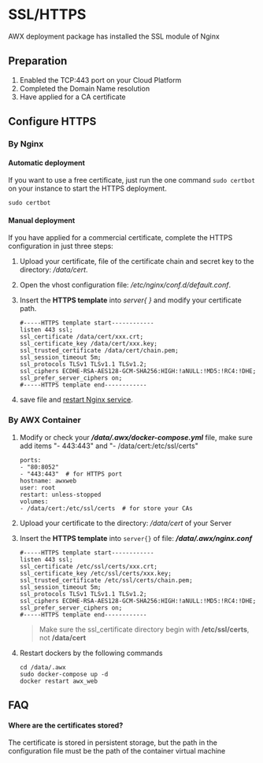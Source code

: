 # SSL/HTTPS

AWX deployment package has installed the SSL module of Nginx  

## Preparation

1. Enabled the TCP:443 port on your Cloud Platform
2. Completed the Domain Name resolution
3. Have applied for a CA certificate

## Configure HTTPS

### By Nginx

#### Automatic deployment

If you want to use a free certificate, just run the one command `sudo certbot` on your instance to start the HTTPS deployment.

```
sudo certbot
```

#### Manual deployment

If you have applied for a commercial certificate, complete the HTTPS configuration in just three steps:

1. Upload your certificate, file of the certificate chain and secret key to the directory: */data/cert*.

2. Open the vhost configuration file: */etc/nginx/conf.d/default.conf*.

3. Insert the **HTTPS template** into *server{  }* and modify your certificate path.
   ``` text
   #-----HTTPS template start------------
   listen 443 ssl; 
   ssl_certificate /data/cert/xxx.crt;
   ssl_certificate_key /data/cert/xxx.key;
   ssl_trusted_certificate /data/cert/chain.pem;
   ssl_session_timeout 5m;
   ssl_protocols TLSv1 TLSv1.1 TLSv1.2;
   ssl_ciphers ECDHE-RSA-AES128-GCM-SHA256:HIGH:!aNULL:!MD5:!RC4:!DHE;
   ssl_prefer_server_ciphers on;
   #-----HTTPS template end------------
   ```
4. save file and [restart Nginx service](/admin-services.md).

### By AWX Container

1. Modify or check your ***/data/.awx/docker-compose.yml*** file, make sure add items "- 443:443" and  "- /data/cert:/etc/ssl/certs"
    ```
    ports:
    - "80:8052"
    - "443:443"  # for HTTPS port
    hostname: awxweb
    user: root
    restart: unless-stopped
    volumes:
    - /data/cert:/etc/ssl/certs  # for store your CAs
    ```
2. Upload your certificate to the directory: */data/cert* of your Server

3. Insert the **HTTPS template** into `server{}` of file: ***/data/.awx/nginx.conf***
   ``` text
   #-----HTTPS template start------------
   listen 443 ssl; 
   ssl_certificate /etc/ssl/certs/xxx.crt;
   ssl_certificate_key /etc/ssl/certs/xxx.key;
   ssl_trusted_certificate /etc/ssl/certs/chain.pem;
   ssl_session_timeout 5m;
   ssl_protocols TLSv1 TLSv1.1 TLSv1.2;
   ssl_ciphers ECDHE-RSA-AES128-GCM-SHA256:HIGH:!aNULL:!MD5:!RC4:!DHE;
   ssl_prefer_server_ciphers on;
   #-----HTTPS template end------------
   ```
   > Make sure the ssl_certificate directory begin with **/etc/ssl/certs**, not **/data/cert**

4. Restart dockers by the following commands
   ```
   cd /data/.awx
   sudo docker-compose up -d
   docker restart awx_web
   ```

## FAQ

#### Where are the certificates stored?

The certificate is stored in persistent storage, but the path in the configuration file must be the path of the container virtual machine
